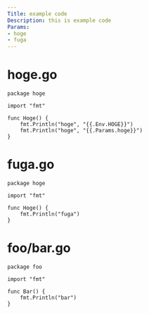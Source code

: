 ```yaml
---
Title: example code
Description: this is example code
Params:
- hoge
- fuga
---
```


# hoge.go

```golang
package hoge

import "fmt"

func Hoge() {
	fmt.Println("hoge", "{{.Env.HOGE}}")
	fmt.Println("hoge", "{{.Params.hoge}}")
}
```

# fuga.go

```golang
package hoge

import "fmt"

func Hoge() {
	fmt.Println("fuga")
}
```


# foo/bar.go

```golang
package foo

import "fmt"

func Bar() {
	fmt.Println("bar")
}
```
